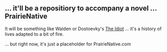 ## ... it'll be a repositiory to accompany a novel ... PrairieNative

It will be something like Walden or Dostoevky's [The Idiot](https://www.gutenberg.org/files/2638/2638-h/2638-h.htm) ... it's a history of lives adapted to a bit of fire.

 ... but right now, it's just a placeholder for PrairieNative.com
